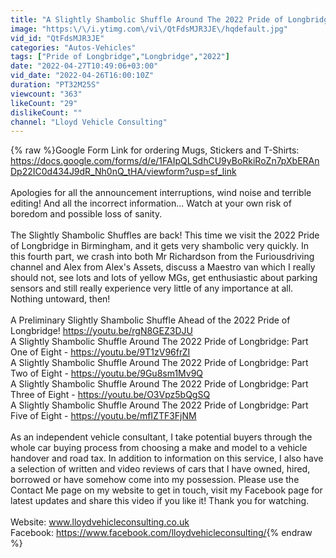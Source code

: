 ```yaml
---
title: "A Slightly Shambolic Shuffle Around The 2022 Pride of Longbridge: Part Four of Eight"
image: "https:\/\/i.ytimg.com\/vi\/QtFdsMJR3JE\/hqdefault.jpg"
vid_id: "QtFdsMJR3JE"
categories: "Autos-Vehicles"
tags: ["Pride of Longbridge","Longbridge","2022"]
date: "2022-04-27T10:49:06+03:00"
vid_date: "2022-04-26T16:00:10Z"
duration: "PT32M25S"
viewcount: "363"
likeCount: "29"
dislikeCount: ""
channel: "Lloyd Vehicle Consulting"
---
```

{% raw %}Google Form Link for ordering Mugs, Stickers and T-Shirts: <br /><a rel="nofollow" target="blank" href="https://docs.google.com/forms/d/e/1FAIpQLSdhCU9yBoRkiRoZn7pXbERAnDp22IC0d434J9dR_Nh0nQ_tHA/viewform?usp=sf_link">https://docs.google.com/forms/d/e/1FAIpQLSdhCU9yBoRkiRoZn7pXbERAnDp22IC0d434J9dR_Nh0nQ_tHA/viewform?usp=sf_link</a><br /><br />Apologies for all the announcement interruptions, wind noise and terrible editing! And all the incorrect information... Watch at your own risk of boredom and possible loss of sanity.<br /><br />The Slightly Shambolic Shuffles are back! This time we visit the 2022 Pride of Longbridge in Birmingham, and it gets very shambolic very quickly. In this fourth part, we crash into both Mr Richardson from the Furiousdriving channel and Alex from Alex's Assets, discuss a Maestro van which I really should not, see lots and lots of yellow MGs, get enthusiastic about parking sensors  and still really experience very little of any importance at all. Nothing untoward, then!<br /><br />A Preliminary Slightly Shambolic Shuffle Ahead of the 2022 Pride of Longbridge! <a rel="nofollow" target="blank" href="https://youtu.be/rgN8GEZ3DJU">https://youtu.be/rgN8GEZ3DJU</a><br />A Slightly Shambolic Shuffle Around The 2022 Pride of Longbridge: Part One of Eight - <a rel="nofollow" target="blank" href="https://youtu.be/9T1zV96frZI">https://youtu.be/9T1zV96frZI</a><br />A Slightly Shambolic Shuffle Around The 2022 Pride of Longbridge: Part Two of Eight - <a rel="nofollow" target="blank" href="https://youtu.be/9Gu8sm1Mv9Q">https://youtu.be/9Gu8sm1Mv9Q</a><br />A Slightly Shambolic Shuffle Around The 2022 Pride of Longbridge: Part Three of Eight - <a rel="nofollow" target="blank" href="https://youtu.be/O3Vpz5bQgSQ">https://youtu.be/O3Vpz5bQgSQ</a><br />A Slightly Shambolic Shuffle Around The 2022 Pride of Longbridge: Part Five of Eight - <a rel="nofollow" target="blank" href="https://youtu.be/mfIZTF3FjNM">https://youtu.be/mfIZTF3FjNM</a><br /><br />As an independent vehicle consultant, I take potential buyers through the whole car buying process from choosing a make and model to a vehicle handover and road tax. In addition to information on this service, I also have a selection of written and video reviews of cars that I have owned, hired, borrowed or have somehow come into my possession. Please use the Contact Me page on my website to get in touch, visit my Facebook page for latest updates and share this video if you like it! Thank you for watching. <br /><br />Website: www.lloydvehicleconsulting.co.uk<br />Facebook: <a rel="nofollow" target="blank" href="https://www.facebook.com/lloydvehicleconsulting/">https://www.facebook.com/lloydvehicleconsulting/</a>{% endraw %}
